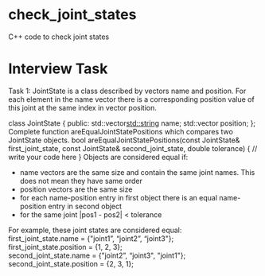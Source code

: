 # check_joint_states
C++ code to check joint states 

# Interview Task

Task 1:
JointState is a class described by vectors name and position. For each element in the
name vector there is a corresponding position value of this joint at the same index in vector
position.  

class JointState {
public:
std::vector<std::string> name;
std::vector<double> position;
};
Complete function areEqualJointStatePositions which compares two JointState objects.
bool areEqualJointStatePositions(const JointState& first_joint_state, const JointState&
second_joint_state, double tolerance)
{
// write your code here
}
Objects are considered equal if:  
- name vectors are the same size and contain the same joint names. This does not
mean they have same order  
- position vectors are the same size  
- for each name-position entry in first object there is an equal name-position entry in
second object  
- for the same joint |pos1 - pos2| < tolerance  
                                              
For example, these joint states are considered equal:  
first_joint_state.name = {"joint1”, “joint2”, “joint3"};  
first_joint_state.position = {1, 2, 3};  
second_joint_state.name = {"joint2”, “joint3", "joint1"};  
second_joint_state.position = {2, 3, 1};  
